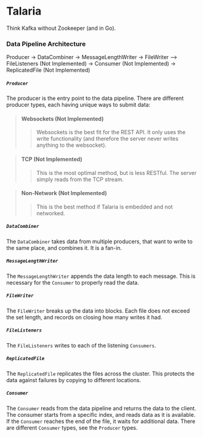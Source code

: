 Talaria
=======

Think Kafka without Zookeeper (and in Go).

### Data Pipeline Architecture
Producer -> DataCombiner -> MessageLengthWriter -> FileWriter --> FileListeners (Not Implemented) -> Consumer (Not Implemented)
                                                              \-> ReplicatedFile (Not Implemented)

##### `Producer`
The producer is the entry point to the data pipeline.  There are different producer types, each having unique ways to submit data:

> #### Websockets (Not Implemented)
>> Websockets is the best fit for the REST API.  It only uses the write functionality (and therefore the server never writes anything to the websocket).

> #### TCP (Not Implemented)
>> This is the most optimal method, but is less RESTful.  The server simply reads from the TCP stream.

> #### Non-Network (Not Implemented)
>> This is the best method if Talaria is embedded and not networked.

##### `DataCombiner`
The `DataCombiner` takes data from multiple producers, that want to write to the same place, and combines it.  It is a fan-in.

##### `MessageLengthWriter`
The `MessageLengthWriter` appends the data length to each message.  This is necessary for the `Consumer` to properly read the data.

##### `FileWriter`
The `FileWriter` breaks up the data into blocks.  Each file does not exceed the set length, and records on closing how many writes it had.

##### `FileListeners`
The `FileListeners` writes to each of the listening `Consumers`.

##### `ReplicatedFile`
The `ReplicatedFile` replicates the files across the cluster. This protects the data against failures by copying to different locations.

##### `Consumer`
The `Consumer` reads from the data pipeline and returns the data to the client.  The consumer starts from a specific index, and reads data as it is available.  If the `Consumer` reaches the end of the file, it waits for additional data.  There are different `Consumer` types, see the `Producer` types.
